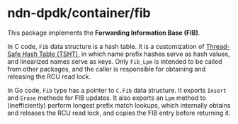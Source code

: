 # ndn-dpdk/container/fib

This package implements the **Forwarding Information Base (FIB)**.

In C code, `Fib` data structure is a hash table. It is a customization of [Thread-Safe Hash Table (TSHT)](../tsht/), in which name prefix hashes serve as hash values, and linearized names serve as keys.
Only `Fib_Lpm` is intended to be called from other packages, and the caller is responsible
for obtaining and releasing the RCU read lock.

In Go code, `Fib` type has a pointer to `C.Fib` data structure.
It exports `Insert` and `Erase` methods for FIB updates.
It also exports an `Lpm` method to (inefficiently) perform longest prefix match lookups, which internally obtains and releases the RCU read lock, and copies the FIB entry before returning it.
